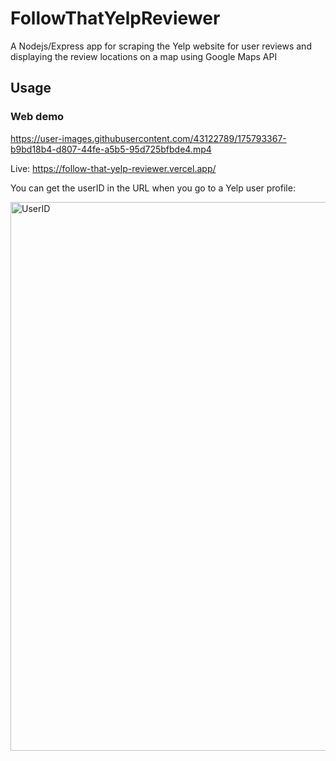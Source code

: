 # FollowThatYelpReviewer
A Nodejs/Express app for scraping the Yelp website for user reviews and displaying the review locations on a map using Google Maps API

Usage
-----

### Web demo

https://user-images.githubusercontent.com/43122789/175793367-b9bd18b4-d807-44fe-a5b5-95d725bfbde4.mp4

Live: <https://follow-that-yelp-reviewer.vercel.app/>

You can get the userID in the URL when you go to a Yelp user profile:

<img width="878" alt="UserID" src="https://user-images.githubusercontent.com/43122789/175792797-b96adfd5-5abd-49ee-bfc9-2d8106effbb5.png">
